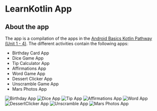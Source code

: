 # LearnKotlin App 

## About the app
The app is a compilation of the apps in the [Android Basics Kotlin Pathway (Unit 1 - 4)](https://developer.android.com/courses/pathways/android-basics-kotlin-one). 
The different activities contain the following apps:
- Birthday Card App
- Dice Game App
- Tip Calculator App
- Affirmations App
- Word Game App
- Dessert Clicker App
- Unscramble Game App
- Mars Photos App

![Birthday App](https://github.com/HimeshNayak/Learn-Kotlin/blob/master/screenshots/birthday.png)
![Dice App](https://github.com/HimeshNayak/Learn-Kotlin/blob/master/screenshots/dice.png)
![Tip App](https://github.com/HimeshNayak/Learn-Kotlin/blob/master/screenshots/tipApp.png)
![Affirmations App](https://github.com/HimeshNayak/Learn-Kotlin/blob/master/screenshots/affirmations.png)
![Word App](https://github.com/HimeshNayak/Learn-Kotlin/blob/master/screenshots/wordApp.png)
![DessertClicker App](https://github.com/HimeshNayak/Learn-Kotlin/blob/master/screenshots/cupcake.png)
![Unscramble App](https://github.com/HimeshNayak/Learn-Kotlin/blob/master/screenshots/unscramble.png)
![Mars Photos App](https://github.com/HimeshNayak/Learn-Kotlin/blob/master/screenshots/marsPhotos.png)